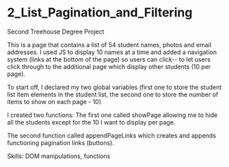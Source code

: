 # 2_List_Pagination_and_Filtering

 Second Treehouse Degree Project

This is a page that contains a list of 54 student names, photos and email addresses. I used JS to display 10 names at a time and added a navigation system (links at the bottom of the page) so users can click-- to let users click through to the additional page which display other students (10 per page).

To start off, I declared my two global variables (first one to store the student list item elements in the student list, the second one to store the number of items to show on each page - 10)


I created two functions:
The first one called showPage allowing me to hide all the students except for the 10 I want to display per page.

The second function called appendPageLinks which creates and appends functioning pagination links (buttons).


Skills: DOM manipulations, functions